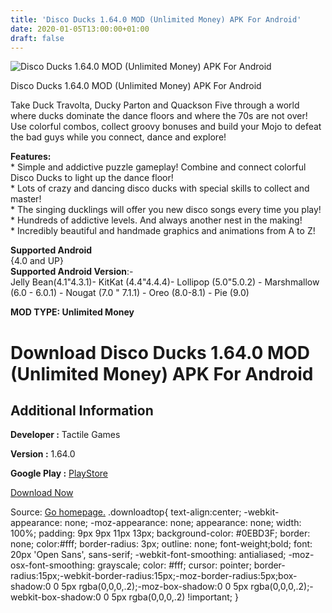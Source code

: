 ```yaml
---
title: 'Disco Ducks 1.64.0 MOD (Unlimited Money) APK For Android'
date: 2020-01-05T13:00:00+01:00
draft: false
---
```


![Disco Ducks 1.64.0 MOD (Unlimited Money) APK For Android](https://i2.wp.com/apkhome.net/wp-content/uploads/2020/01/Disco-Ducks-1.64.0-MOD-Unlimited-Money.png "Disco Ducks 1.64.0 MOD (Unlimited Money) APK For Android")

  

Disco Ducks 1.64.0 MOD (Unlimited Money) APK For Android

Take Duck Travolta, Ducky Parton and Quackson Five through a world where ducks dominate the dance floors and where the 70s are not over! Use colorful combos, collect groovy bonuses and build your Mojo to defeat the bad guys while you connect, dance and explore!

**Features:**  
\* Simple and addictive puzzle gameplay! Combine and connect colorful Disco Ducks to light up the dance floor!  
\* Lots of crazy and dancing disco ducks with special skills to collect and master!  
\* The singing ducklings will offer you new disco songs every time you play!  
\* Hundreds of addictive levels. And always another nest in the making!  
\* Incredibly beautiful and handmade graphics and animations from A to Z!

**Supported Android**  
{4.0 and UP}  
**Supported Android Version**:-  
Jelly Bean(4.1"4.3.1)- KitKat (4.4"4.4.4)- Lollipop (5.0"5.0.2) - Marshmallow (6.0 - 6.0.1) - Nougat (7.0 " 7.1.1) - Oreo (8.0-8.1) - Pie (9.0)

**MOD TYPE: Unlimited Money**

Download Disco Ducks 1.64.0 MOD (Unlimited Money) APK For Android
=================================================================

Additional Information
----------------------

**Developer :** Tactile Games

**Version :** 1.64.0

**Google Play :** [PlayStore](https://play.google.com/store/apps/details?id=dk.tactile.discoducks)

  

[Download Now](https://store4app.co/post/disco-ducks-1-64-0-mod-unlimited-money-apk-for-android_1578222364)

  
Source: [Go homepage.](https://store4app.co/post/disco-ducks-1-64-0-mod-unlimited-money-apk-for-android_1578222364) .downloadtop{ text-align:center; -webkit-appearance: none; -moz-appearance: none; appearance: none; width: 100%; padding: 9px 9px 11px 13px; background-color: #0EBD3F; border: none; color:#fff; border-radius: 3px; outline: none; font-weight;bold; font: 20px 'Open Sans', sans-serif; -webkit-font-smoothing: antialiased; -moz-osx-font-smoothing: grayscale; color: #fff; cursor: pointer; border-radius:15px;-webkit-border-radius:15px;-moz-border-radius:5px;box-shadow:0 0 5px rgba(0,0,0,.2);-moz-box-shadow:0 0 5px rgba(0,0,0,.2);-webkit-box-shadow:0 0 5px rgba(0,0,0,.2) !important; }